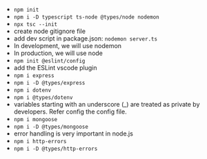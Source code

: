 - `npm init`
- `npm i -D typescript ts-node @types/node nodemon`
- `npx tsc --init`
- create node gitignore file
- add dev script in package.json: `nodemon server.ts`
- In development, we will use nodemon
- In production, we will use node
- `npm init @eslint/config`
- add the ESLint vscode plugin
- `npm i express`
- `npm i -D @types/express`
- `npm i dotenv`
- `npm i @types/dotenv`
- variables starting with an underscore (\_) are treated as private by developers. Refer config the
  config file.
- `npm i mongoose`
- `npm i -D @types/mongoose`
- error handling is very important in node.js
- `npm i http-errors`
- `npm i -D @types/http-errors`
